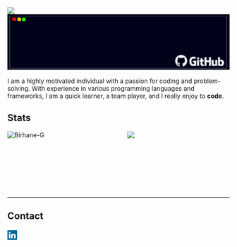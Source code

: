 <img align="left" src="https://visitor-badge.laobi.icu/badge?page_id=Birhane-G.Birhane-G">
<img alt="Birhane GitHub Profile" src="images/gitprofile.jpg"/>
<p>I am a highly motivated individual with a passion for coding and problem-solving. With experience in various programming languages and frameworks, I am a quick learner, a team player, and I really enjoy to <b>code</b>.</p>
<h2>Stats</h2>
 <div>
    <a href="https://github.com/Birhane-G">
      <img align="left" width="46%" src="https://github-readme-streak-stats.herokuapp.com?user=Birhane-G&theme=hacker&hide_border=true&date_format=j%20M%5B%20Y%5D" alt="Birhane-G" />
    </a>
    <a href="https://github.com/Birhane-G" title="Birhane">
      <img align="right" width="46%" src="https://github-readme-stats.vercel.app/api?username=Birhane-G&show_icons=true&theme=highcontrast" />
    </a>
</div>
<br/><br/><br/><br/><br/><br/><br/><br/>
<hr>
<h2>Contact</h2>
<h5>
  <a href="https://www.linkedin.com/in/birhane-gebrial-a85b5a197" title="LinkedIn Profile"><img width="22" src="images/linkedin.svg"></a>
</h5>
